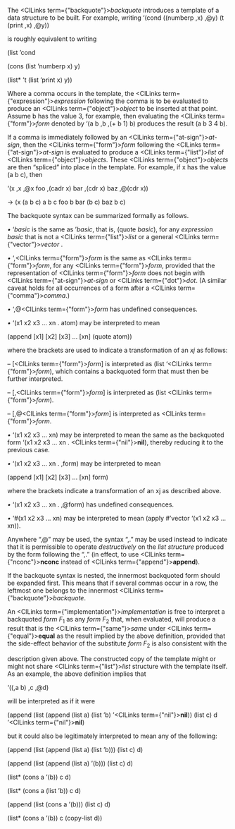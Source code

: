 
 



The <ClLinks  term={"backquote"}><i>backquote</i></ClLinks> introduces a template of a data structure to be built. For example, writing ‘(cond ((numberp ,x) ,@y) (t (print ,x) ,@y)) 



is roughly equivalent to writing 



(list ’cond 



(cons (list ’numberp x) y) 



(list\* ’t (list ’print x) y)) 



Where a comma occurs in the template, the <ClLinks  term={"expression"}><i>expression</i></ClLinks> following the comma is to be evaluated to produce an <ClLinks  term={"object"}><i>object</i></ClLinks> to be inserted at that point. Assume b has the value 3, for example, then evaluating the <ClLinks  term={"form"}><i>form</i></ClLinks> denoted by ‘(a b ,b ,(+ b 1) b) produces the result (a b 3 4 b). 



If a comma is immediately followed by an <ClLinks  term={"at-sign"}><i>at-sign</i></ClLinks>, then the <ClLinks  term={"form"}><i>form</i></ClLinks> following the <ClLinks  term={"at-sign"}><i>at-sign</i></ClLinks> is evaluated to produce a <ClLinks  term={"list"}><i>list</i></ClLinks> of <ClLinks  term={"object"}><i>objects</i></ClLinks>. These <ClLinks  term={"object"}><i>objects</i></ClLinks> are then “spliced” into place in the template. For example, if x has the value (a b c), then 



‘(x ,x ,@x foo ,(cadr x) bar ,(cdr x) baz ,@(cdr x)) 



→ (x (a b c) a b c foo b bar (b c) baz b c)  







The backquote syntax can be summarized formally as follows. 



*•* ‘*basic* is the same as ’*basic*, that is, (quote *basic*), for any *expression basic* that is not a <ClLinks  term={"list"}><i>list</i></ClLinks> or a general <ClLinks  term={"vector"}><i>vector</i></ClLinks> . 



*•* ‘,<ClLinks  term={"form"}><i>form</i></ClLinks> is the same as <ClLinks  term={"form"}><i>form</i></ClLinks>, for any <ClLinks  term={"form"}><i>form</i></ClLinks>, provided that the representation of <ClLinks  term={"form"}><i>form</i></ClLinks> does not begin with <ClLinks  term={"at-sign"}><i>at-sign</i></ClLinks> or <ClLinks  term={"dot"}><i>dot</i></ClLinks>. (A similar caveat holds for all occurrences of a form after a <ClLinks  term={"comma"}><i>comma</i></ClLinks>.) 



*•* ‘,@<ClLinks  term={"form"}><i>form</i></ClLinks> has undefined consequences. 



*•* ‘(x1 x2 x3 ... xn . atom) may be interpreted to mean 



(append [x1] [x2] [x3] ... [xn] (quote atom)) 



where the brackets are used to indicate a transformation of an *xj* as follows: 



– [<ClLinks  term={"form"}><i>form</i></ClLinks>] is interpreted as (list ‘<ClLinks  term={"form"}><i>form</i></ClLinks>), which contains a backquoted form that must then be further interpreted. 



– [,<ClLinks  term={"form"}><i>form</i></ClLinks>] is interpreted as (list <ClLinks  term={"form"}><i>form</i></ClLinks>). 



– [,@<ClLinks  term={"form"}><i>form</i></ClLinks>] is interpreted as <ClLinks  term={"form"}><i>form</i></ClLinks>. 



*•* ‘(x1 x2 x3 ... xn) may be interpreted to mean the same as the backquoted form ‘(x1 x2 x3 ... xn . <ClLinks  term={"nil"}><b>nil</b></ClLinks>), thereby reducing it to the previous case. 



*•* ‘(x1 x2 x3 ... xn . ,form) may be interpreted to mean 



(append [x1] [x2] [x3] ... [xn] form) 



where the brackets indicate a transformation of an xj as described above. 



*•* ‘(x1 x2 x3 ... xn . ,@form) has undefined consequences. 



*•* ‘#(x1 x2 x3 ... xn) may be interpreted to mean (apply #’vector ‘(x1 x2 x3 ... xn)). 



Anywhere “,@” may be used, the syntax “,.” may be used instead to indicate that it is permissible to operate *destructively* on the *list structure* produced by the form following the “,.” (in effect, to use <ClLinks  term={"nconc"}><b>nconc</b></ClLinks> instead of <ClLinks  term={"append"}><b>append</b></ClLinks>). 



If the backquote syntax is nested, the innermost backquoted form should be expanded first. This means that if several commas occur in a row, the leftmost one belongs to the innermost <ClLinks  term={"backquote"}><i>backquote</i></ClLinks>. 



An <ClLinks  term={"implementation"}><i>implementation</i></ClLinks> is free to interpret a backquoted *form F*<sub>1</sub> as any *form F*<sub>2</sub> that, when evaluated, will produce a result that is the <ClLinks  term={"same"}><i>same</i></ClLinks> under <ClLinks  term={"equal"}><b>equal</b></ClLinks> as the result implied by the above definition, provided that the side-effect behavior of the substitute *form F*<sub>2</sub> is also consistent with the  







description given above. The constructed copy of the template might or might not share <ClLinks  term={"list"}><i>list</i></ClLinks> structure with the template itself. As an example, the above definition implies that 



‘((,a b) ,c ,@d) 



will be interpreted as if it were 



(append (list (append (list a) (list ’b) ’<ClLinks  term={"nil"}><b>nil</b></ClLinks>)) (list c) d ’<ClLinks  term={"nil"}><b>nil</b></ClLinks>) 



but it could also be legitimately interpreted to mean any of the following: 



(append (list (append (list a) (list ’b))) (list c) d) 



(append (list (append (list a) ’(b))) (list c) d) 



(list\* (cons a ’(b)) c d) 



(list\* (cons a (list ’b)) c d) 



(append (list (cons a ’(b))) (list c) d) 



(list\* (cons a ’(b)) c (copy-list d)) 



